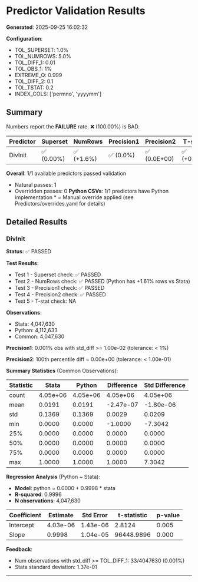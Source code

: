 # Predictor Validation Results

**Generated**: 2025-09-25 16:02:32

**Configuration**:
- TOL_SUPERSET: 1.0%
- TOL_NUMROWS: 5.0%
- TOL_DIFF_1: 0.01
- TOL_OBS_1: 1%
- EXTREME_Q: 0.999
- TOL_DIFF_2: 0.1
- TOL_TSTAT: 0.2
- INDEX_COLS: ['permno', 'yyyymm']

## Summary

Numbers report the **FAILURE** rate. ❌ (100.00%) is BAD.

| Predictor                 | Superset   | NumRows       | Precision1   | Precision2    | T-stat     |
|---------------------------|------------|---------------|--------------|---------------|------------|
| DivInit                   | ✅ (0.00%) | ✅ (+1.6%)   | ✅ (0.0%)     | ✅ (0.0E+00)   | ✅ (+0.00)  |

**Overall**: 1/1 available predictors passed validation
  - Natural passes: 1
  - Overridden passes: 0
**Python CSVs**: 1/1 predictors have Python implementation
\* = Manual override applied (see Predictors/overrides.yaml for details)

## Detailed Results

### DivInit

**Status**: ✅ PASSED

**Test Results**:
- Test 1 - Superset check: ✅ PASSED
- Test 2 - NumRows check: ✅ PASSED (Python has +1.61% rows vs Stata)
- Test 3 - Precision1 check: ✅ PASSED
- Test 4 - Precision2 check: ✅ PASSED
- Test 5 - T-stat check: NA

**Observations**:
- Stata:  4,047,630
- Python: 4,112,633
- Common: 4,047,630

**Precision1**: 0.001% obs with std_diff >= 1.00e-02 (tolerance: < 1%)

**Precision2**: 100th percentile diff = 0.00e+00 (tolerance: < 1.00e-01)

**Summary Statistics** (Common Observations):

| Statistic  |          Stata |         Python |     Difference | Std Difference |
|------------|----------------|----------------|----------------|----------------|
| count      |       4.05e+06 |       4.05e+06 |       4.05e+06 |       4.05e+06 |
| mean       |         0.0191 |         0.0191 |      -2.47e-07 |      -1.80e-06 |
| std        |         0.1369 |         0.1369 |         0.0029 |         0.0209 |
| min        |         0.0000 |         0.0000 |        -1.0000 |        -7.3042 |
| 25%        |         0.0000 |         0.0000 |         0.0000 |         0.0000 |
| 50%        |         0.0000 |         0.0000 |         0.0000 |         0.0000 |
| 75%        |         0.0000 |         0.0000 |         0.0000 |         0.0000 |
| max        |         1.0000 |         1.0000 |         1.0000 |         7.3042 |

**Regression Analysis** (Python ~ Stata):

- **Model**: python = 0.0000 + 0.9998 * stata
- **R-squared**: 0.9996
- **N observations**: 4,047,630

| Coefficient |     Estimate |    Std Error | t-statistic |   p-value |
|-------------|--------------|--------------|-------------|----------|
| Intercept   |     4.03e-06 |     1.43e-06 |      2.8124 |     0.005 |
| Slope       |       0.9998 |     1.04e-05 |  96448.9896 |     0.000 |

**Feedback**:
- Num observations with std_diff >= TOL_DIFF_1: 33/4047630 (0.001%)
- Stata standard deviation: 1.37e-01

---

